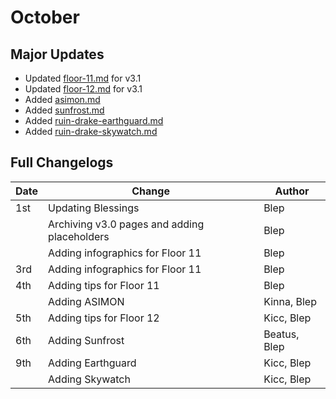 # October

## Major Updates

* Updated [floor-11.md](../../floors/spire/floor-11.md "mention") for v3.1
* Updated [floor-12.md](../../floors/spire/floor-12.md "mention") for v3.1
* Added [asimon.md](../../monsters/elites/asimon.md "mention")
* Added [sunfrost.md](../../monsters/eremites/sunfrost.md "mention")
* Added [ruin-drake-earthguard.md](../../monsters/ruin-constructs/ruin-drake-earthguard.md "mention")
* Added [ruin-drake-skywatch.md](../../monsters/ruin-constructs/ruin-drake-skywatch.md "mention")

## Full Changelogs

| Date | Change                                       | Author       |
| ---- | -------------------------------------------- | ------------ |
| 1st  | Updating Blessings                           | Blep         |
|      | Archiving v3.0 pages and adding placeholders | Blep         |
|      | Adding infographics for Floor 11             | Blep         |
| 3rd  | Adding infographics for Floor 11             | Blep         |
| 4th  | Adding tips for Floor 11                     | Blep         |
|      | Adding ASIMON                                | Kinna, Blep  |
| 5th  | Adding tips for Floor 12                     | Kicc, Blep   |
| 6th  | Adding Sunfrost                              | Beatus, Blep |
| 9th  | Adding Earthguard                            | Kicc, Blep   |
|      | Adding Skywatch                              | Kicc, Blep   |

